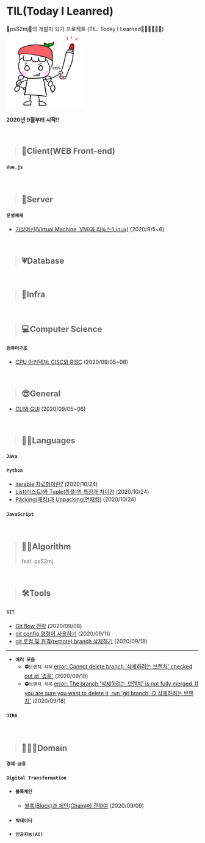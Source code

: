 # TIL(Today I Leanred)
💙psS2mj💛의 개발자 되기 프로젝트 (TIL: Today I Learned🙆🏻‍♀️🙋🏻‍♀️)
<br><img src="./img/psS2mj/만두작가님.png" width="40%">

<!-- <details>
<summary>2020년 9월부터 시작!!</summary>
<div markdown="1">
<strong>2020.09</strong>
</details> -->

**2020년 9월부터 시작!!**

<br>

>## 🎸Client(WEB Front-end)
#### `Vue.js`

<br>

>## 🥁Server
#### `운영체제`
- [가상머신(Virtual Machine, VM)과 리눅스(Linux)](https://github.com/psS2mj/TIL/blob/readme/2020.09/0905~06.md#%EA%B0%80%EC%83%81%EB%A8%B8%EC%8B%A0-vmvirtual-machine) (2020/9/5~6)

<br>

>## 💗Database

<br>

>## 🌈Infra

<br>

>## 💻Computer Science
#### `컴퓨터구조`
- [CPU 아키텍쳐: CISC와 RISC](https://github.com/psS2mj/TIL/blob/readme/2020.09/0905~06.md#cpu-%EC%95%84%ED%82%A4%ED%85%8D%EC%B3%90) (2020/09/05~06)

<br>

>## 😎General
- [CLI와 GUI](https://github.com/psS2mj/TIL/blob/readme/2020.09/0905~06.md#cli%EC%99%80-gui) (2020/09/05~06)

<br>

>## 👩🏻Languages
#### `Java`
#### `Python`
- [iterable 자료형이란?](https://github.com/psS2mj/TIL/blob/master/2020.10/1024.md#iterable-%EC%9E%90%EB%A3%8C%ED%98%95) (2020/10/24)
- [List(리스트)와 Tuple(튜플)의 특징과 차이점](https://github.com/psS2mj/TIL/blob/master/2020.10/1024.md#list%EB%A6%AC%EC%8A%A4%ED%8A%B8) (2020/10/24)
- [Packing(패킹)과 Unpacking(언패킹)](https://github.com/psS2mj/TIL/blob/master/2020.10/1024.md#packing%ED%8C%A8%ED%82%B9%EA%B3%BC-unpacking%EC%96%B8%ED%8C%A8%ED%82%B9) (2020/10/24)
#### `JavaScript`

<br>

>## 👩🏻Algorithm
>feat. psS2mj


<br>

>## 🛠Tools
#### `GIT`
- [Git flow 전략](https://github.com/psS2mj/TIL/blob/master/2020.09/0908.md) (2020/09/08)
- [git config 명령어 사용하기](https://github.com/psS2mj/TIL/blob/master/2020.09/0911.md) (2020/09/11)
- [git 로컬 및 원격(remote) branch 삭제하기](https://github.com/psS2mj/TIL/blob/master/2020.09/0918.md#git-branch-%EC%82%AD%EC%A0%9C%ED%95%98%EA%B8%B0-%EB%A1%9C%EC%BB%AC-%EB%B0%8F-%EC%9B%90%EA%B2%A9) (2020/09/18)
---
- **`에러 모음`**
  - ⛔`브랜치 삭제` [error: Cannot delete branch '삭제하려는 브랜치' checked out at '경로'](https://github.com/psS2mj/TIL/blob/master/2020.09/0918.md#git-bash-%EC%97%90%EB%9F%AC) (2020/09/18)
  - ⛔`브랜치 삭제` [error: The branch '삭제하려는 브랜치' is not fully merged. If you are sure you want to delete it, run 'git branch -D 삭제하려는 브랜치'](https://github.com/psS2mj/TIL/blob/master/2020.09/0918.md#git-bash-%EC%97%90%EB%9F%AC-1) (2020/09/18)
#### `JIRA`

<br>

>## 👩🏻‍🏫Domain
#### `경제·금융`
#### `Digital Transformation`
- #### `블록체인`
  - [블록(Block)과 체인(Chain)에 관하여](https://github.com/psS2mj/TIL/blob/master/2020.09/0909.md) (2020/09/09)
- #### `빅데이터`
- #### `인공지능(AI)`
